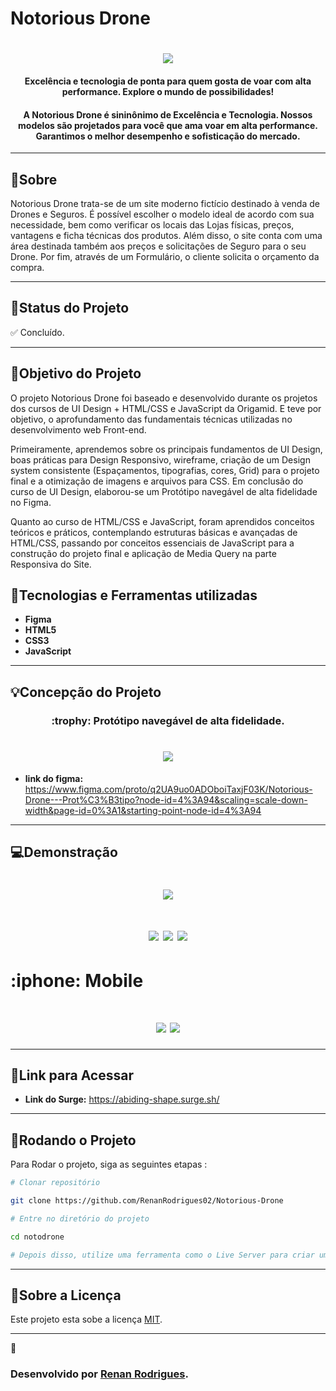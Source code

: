 <h1>
Notorious Drone 
</h1>

<h1 align="center">
    <img  src="/img/readme/ss.PNG">
</h1>

<h4 align="center"> 
Excelência e tecnologia de ponta para quem gosta de voar com alta performance. Explore o mundo de possibilidades!  
</h4>
<h4 align="center">
  A Notorious Drone é sininônimo de Excelência e Tecnologia. Nossos modelos são projetados para você que ama voar em alta performance. 
Garantimos o melhor desempenho e sofisticação do mercado.
 </h4>
 
---

##  :book:Sobre

Notorious Drone trata-se de um site moderno fictício destinado à venda de Drones e Seguros. É possível escolher o modelo ideal de acordo com sua necessidade, 
bem como verificar os locais das Lojas físicas, preços, vantagens e ficha técnicas dos produtos. Além disso, o site conta com uma área destinada também aos preços e solicitações de Seguro para o seu Drone.
Por fim, através de um Formulário, o cliente solicita o orçamento da compra.   

---
##  🧭Status do Projeto

 :white_check_mark: Concluído.

---

##  🎯Objetivo do Projeto

O projeto Notorious Drone foi baseado e desenvolvido durante os projetos dos cursos de UI Design + HTML/CSS e JavaScript da Origamid. E teve por objetivo, o aprofundamento das fundamentais técnicas
utilizadas no desenvolvimento web Front-end.

Primeiramente, aprendemos sobre os principais fundamentos de UI Design,
boas práticas para Design Responsivo, wireframe, criação de um Design system consistente (Espaçamentos, tipografias, cores, Grid) para o projeto final
e a otimização de imagens e arquivos para CSS. Em conclusão do curso de UI Design, elaborou-se um Protótipo navegável de alta fidelidade no Figma.

Quanto ao curso de HTML/CSS e JavaScript, foram aprendidos conceitos teóricos e práticos, contemplando estruturas básicas e avançadas de HTML/CSS, passando por
conceitos essenciais de JavaScript para a construção do projeto final e aplicação de Media Query na parte Responsiva do Site.



## :rocket:Tecnologias e Ferramentas utilizadas

- <b>Figma</b>
- <b>HTML5</b>
- <b>CSS3</b>
- <b>JavaScript</b>

---

## 💡Concepção do Projeto

<h3 align="center">
 :trophy: Protótipo navegável de alta fidelidade.
<h3>

<h1 align="center">
    <img  src="/img/readme/a13.PNG">
</h1> 


  
  * <b>link do figma:</b> https://www.figma.com/proto/q2UA9uo0ADOboiTaxjF03K/Notorious-Drone---Prot%C3%B3tipo?node-id=4%3A94&scaling=scale-down-width&page-id=0%3A1&starting-point-node-id=4%3A94

---
  
 ## 💻Demonstração
  
  <h1 align="center">
    <img   src="/img/readme/a1.PNG">  
</h1> 

  <h1 align="center">
    <img    src="/img/readme/a2.PNG">
    <img   src="/img/readme/a3.PNG">
    <img    src="/img/readme/a7.PNG">
</h1> 
   <h1>
    :iphone: <b>Mobile</b>
  </h1>
  <h1 align="center">
    <img   src="/img/readme/a11.PNG">
    <img   src="/img/readme/a12.PNG">
</h1> 
  
---

## 🔗Link para Acessar

- **Link do Surge:** https://abiding-shape.surge.sh/

---


## :wrench:Rodando o Projeto

Para Rodar o projeto, siga as seguintes etapas :

  ``` bash
 # Clonar repositório
  
  git clone https://github.com/RenanRodrigues02/Notorious-Drone

 # Entre no diretório do projeto
  
  cd notodrone

  # Depois disso, utilize uma ferramenta como o Live Server para criar um servidor local e executar o projeto.
```

---

## 📝Sobre a Licença

  Este projeto esta sobe a licença [MIT](https://github.com/RenanRodrigues02/Notorious-Drone/blob/main/LICENSE).
  
  ---
  
  :construction_worker: <h3>Desenvolvido por [Renan Rodrigues](https://www.linkedin.com/in/dev-renan-rodrigues/).</h3>

